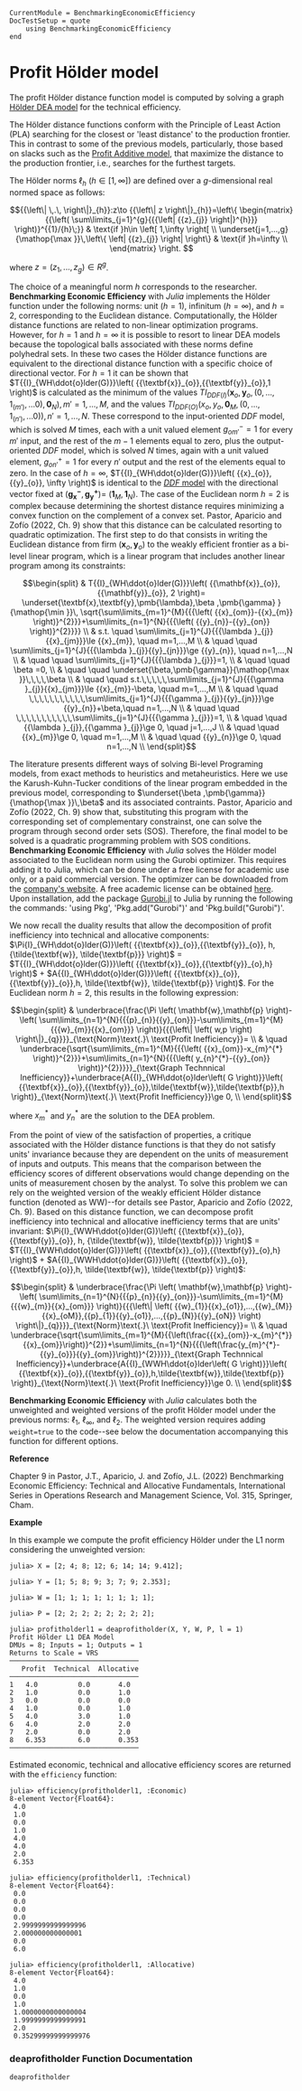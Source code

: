 ```@meta
CurrentModule = BenchmarkingEconomicEfficiency
DocTestSetup = quote
    using BenchmarkingEconomicEfficiency
end
```
# Profit Hölder model

The profit Hölder distance function model is computed by solving a graph [Hölder DEA model](https://javierbarbero.github.io/DataEnvelopmentAnalysis.jl/stable/technical/holder/) for the technical efficiency.

The Hölder distance functions conform with the Principle of Least Action (PLA) searching for the closest or 'least distance' to the production frontier. This in contrast to some of the previous models, particularly, those based on slacks such as the [Profit Additive model](@ref), that maximize the distance to the production frontier, i.e., searches for the furthest targets.  

The Hölder norms ${{\ell }_{h}}$ ($h\in \left[ 1,\infty  \right]$) are defined over a $g$-dimensional real normed space as follows:

```math
{{\left\| \,.\, \right\|}_{h}}:z\to {{\left\| z \right\|}_{h}}=\left\{ \begin{matrix}
{{\left( \sum\limits_{j=1}^{g}{{{\left| {{z}_{j}} \right|}^{h}}} \right)}^{{1}/{h}\;}} & \text{if }h\in \left[ 1,\infty  \right[  \\ 
\underset{j=1,...,g}{\mathop{\max }}\,\left\{ \left| {{z}_{j}} \right| \right\} & \text{if }h=\infty   \\
\end{matrix} \right. 	
```

where $z=\left( {{z}_{1}},...,{{z}_{g}} \right)\in {{R}^{g}}$. 

The choice of a meaningful norm $h$ corresponds to the researcher. **Benchmarking Economic Efficiency** with *Julia* implements the Hölder function under the following norms: unit ($h=1$), infinitum ($h=\infty$), and $h=2$, corresponding to the Euclidean distance. Computationally, the Hölder distance functions are related to non-linear optimization programs. However, for $h=1$ and $h=\infty$ it is possible to resort to linear DEA models because the topological balls associated with these norms define polyhedral sets. In these two cases the Hölder distance functions are equivalent to the directional distance function with a specific choice of directional vector. For $h=1$ it can be shown that $T{{I}_{WH\ddot{o}lder(G)}}\left( {{\textbf{x}}_{o}},{{\textbf{y}}_{o}},1 \right)$ is calculated as the minimum of the values $T{{I}_{DDF(I)}}\left( {{\textbf{x}}_{o}},{{\textbf{y}}_{o}}, \left(0,...,{{1}_{\left( {{m}'} \right)}},...0 \right), \textbf{0}_N \right), {m}'=1,...,M$, and the values $T{{I}_{DDF(O)}}\left( {{x}_{o}},{{y}_{o}}, \textbf{0}_M, \left( 0,...,{{1}_{\left( {{n}'} \right)}},...0 \right) \right), {n}'=1,...,N$. These correspond to the input-oriented $DDF$ model, which is solved $M$ times, each with a unit valued element $g^-_{om'}=1$ for every $m'$ input, and the rest of the $m-1$ elements equal to zero, plus the output-oriented $DDF$ model, which is solved $N$ times, again with a unit valued element, $g^+_{on'}=1$ for  every $n'$ output and the rest of the elements equal to zero. In the case of $h=\infty$,  $T{{I}_{WH\ddot{o}lder(G)}}\left( {{x}_{o}},{{y}_{o}}, \infty \right)$ is identical to the [$DDF$ model](https://javierbarbero.github.io/DataEnvelopmentAnalysis.jl/stable/technical/directional/)  with the directional vector fixed at $\left({{\mathbf{g_{x}^-},\mathbf{g^+_y}}} \right)= \:$$\left( {{\mathbf{1}_M,\mathbf{1}_N}} \right)$. The case of the Euclidean norm $h=2$ is complex because determining the shortest distance requires minimizing a convex function on the complement of a convex set. Pastor, Aparicio and Zofío (2022, Ch. 9) show that this distance can be calculated resorting to quadratic optimization. The first step to do that consists in writing the Euclidean distance from firm $\left( {{\mathbf{x}_o,\mathbf{y}_{o}}} \right)$  to the weakly efficient frontier as a bi-level linear program, which is a linear program that includes another linear program among its constraints:

```math
\begin{split}
& T{{I}_{WH\ddot{o}lder(G)}}\left( {{\mathbf{x}}_{o}},{{\mathbf{y}}_{o}}, 2 \right)= \underset{\textbf{x},\textbf{y},\pmb{\lambda},\beta ,\pmb{\gamma} }{\mathop{\min }}\, \sqrt{\sum\limits_{m=1}^{M}{{{\left( {{x}_{om}}-{{x}_{m}} \right)}^{2}}}+\sum\limits_{n=1}^{N}{{{\left( {{y}_{n}}-{{y}_{on}} \right)}^{2}}}}  \\
	& s.t. \quad \sum\limits_{j=1}^{J}{{{\lambda }_{j}}{{x}_{jm}}}\le {{x}_{m}}, \quad  m=1,...,M  \\
	&  \quad \quad \sum\limits_{j=1}^{J}{{{\lambda }_{j}}{{y}_{jn}}}\ge {{y}_{n}}, \quad  n=1,...,N  \\
	& \quad \quad  \sum\limits_{j=1}^{J}{{{\lambda }_{j}}}=1,   \\
	& \quad \quad \beta =0, \\
	& \quad \quad \underset{\beta,\pmb{\gamma}}{\mathop{\max }}\,\,\,\,\beta    \\
	& \quad \quad s.t.\,\,\,\,\,\sum\limits_{j=1}^{J}{{{\gamma }_{j}}{{x}_{jm}}}\le {{x}_{m}}-\beta, \quad m=1,...,M  \\
	& \quad \quad \,\,\,\,\,\,\,\,\,\,\,\sum\limits_{j=1}^{J}{{{\gamma }_{j}}{{y}_{jn}}}\ge {{y}_{n}}+\beta,\quad  n=1,...,N  \\
	& \quad \quad \,\,\,\,\,\,\,\,\,\,\,\sum\limits_{j=1}^{J}{{{\gamma }_{j}}}=1, \\
	& \quad \quad {{\lambda }_{j}},{{\gamma }_{j}}\ge 0, \quad j=1,...,J  \\
	& \quad \quad {{x}_{m}}\ge 0, \quad m=1,...,M  \\
	& \quad \quad {{y}_{n}}\ge 0, \quad n=1,...,N  \\
\end{split}
```

The literature presents different ways of solving Bi-level Programing models, from exact methods to heuristics and metaheuristics. Here we use the Karush-Kuhn-Tucker conditions of the linear program embedded in the previous model, corresponding to $\underset{\beta ,\pmb{\gamma}}{\mathop{\max }}\,\beta$ and its associated contraints. Pastor, Aparicio and Zofío (2022, Ch. 9) show that, substituting this program with the corresponding set of complementary constrainst, one can solve the program through second order sets (SOS). Therefore, the final model to be solved is a quadratic programming problem with SOS conditions. **Benchmarking Economic Efficiency** with *Julia* solves the Hölder  model associated to the Euclidean norm using the Gurobi optimizer. This requires adding it to Julia, which can be done under a free license for academic use only, or a paid commercial version. The optimizer can be downloaded from the [company's website](https://www.gurobi.com/). A free academic license can be obtained [here](https://www.gurobi.com/downloads/end-user-license-agreement-academic/). Upon installation, add the package [Gurobi.jl](https://github.com/jump-dev/Gurobi.jl) to Julia by running the following the commands: 'using Pkg', 'Pkg.add("Gurobi")' and 'Pkg.build("Gurobi")'.    

We now recall the duality results that allow the decomposition of profit inefficiency into technical and allocative components: $\Pi{I}_{WH\ddot{o}lder(G)}\left( {{\textbf{x}}_{o}},{{\textbf{y}}_{o}}, h, {\tilde{\textbf{w}}, \tilde{\textbf{p}}} \right)$ = $T{{I}_{WH\ddot{o}lder(G)}}\left( {{\textbf{x}}_{o}},{{\textbf{y}}_{o},h} \right)$ + $A{{I}_{WH\ddot{o}lder(G)}}\left( {{\textbf{x}}_{o}},{{\textbf{y}}_{o}},h, \tilde{\textbf{w}}, \tilde{\textbf{p}} \right)$. For the Euclidean norm $h=2$, this results in the following expression: 

```math
\begin{split} 
	& \underbrace{\frac{\Pi \left( \mathbf{w},\mathbf{p} \right)-\left( \sum\limits_{n=1}^{N}{{{p}_{n}}{{y}_{on}}}-\sum\limits_{m=1}^{M}{{{w}_{m}}{{x}_{om}}} \right)}{{{\left\| \left( w,p \right) \right\|}_{q}}}}_{\text{Norm}\text{.}\ \text{Profit Inefficiency}}= \\ 
	& \quad \underbrace{\sqrt{\sum\limits_{m=1}^{M}{{{\left( {{x}_{om}}-x_{m}^{*} \right)}^{2}}}+\sum\limits_{n=1}^{N}{{{\left( y_{n}^{*}-{{y}_{on}} \right)}^{2}}}}}_{\text{Graph Technnical Inefficiency}}+\underbrace{A{{I}_{WH\ddot{o}lder\left( G \right)}}\left( {{\textbf{x}}_{o}},{{\textbf{y}}_{o}},\tilde{\textbf{w}},\tilde{\textbf{p}},h \right)}_{\text{Norm}\text{.}\ \text{Profit Inefficiency}}\ge 0, \\ 
\end{split}
```

where $x^{*}_{m}$ and $y^{*}_{n}$ are the solution to the DEA problem.

From the point of view of the satisfaction of properties, a critique associated with the Hölder distance functions is that they do not satisfy units' invariance because they are dependent on the units of measurement of inputs and outputs. This means that the comparison between the efficiency scores of different observations would change depending on the units of measurement chosen by the analyst. To solve this problem we can rely on the weighted version of the weakly efficient Hölder distance function (denoted as WW)--for details see Pastor, Aparicio and Zofío (2022, Ch. 9). Based on this distance function, we can decompose profit inefficiency into technical and allocative inefficiency terms that are units' invariant: $\Pi{I}_{WWH\ddot{o}lder(G)}\left( {{\textbf{x}}_{o}},{{\textbf{y}}_{o}}, h, {\tilde{\textbf{w}}, \tilde{\textbf{p}}} \right)$ = $T{{I}_{WWH\ddot{o}lder(G)}}\left( {{\textbf{x}}_{o}},{{\textbf{y}}_{o},h} \right)$ + $A{{I}_{WWH\ddot{o}lder(G)}}\left( {{\textbf{x}}_{o}},{{\textbf{y}}_{o}},h, \tilde{\textbf{w}}, \tilde{\textbf{p}} \right)$: 

```math
\begin{split} 
& \underbrace{\frac{\Pi \left( \mathbf{w},\mathbf{p} \right)-\left( \sum\limits_{n=1}^{N}{{{p}_{n}}{{y}_{on}}}-\sum\limits_{m=1}^{M}{{{w}_{m}}{{x}_{om}}} \right)}{{{\left\| \left( {{w}_{1}}{{x}_{o1}},...,{{w}_{M}}{{x}_{oM}},{{p}_{1}}{{y}_{o1}},...,{{p}_{N}}{{y}_{oN}} \right) \right\|}_{q}}}}_{\text{Norm}\text{.}\ \text{Profit Inefficiency}}= \\ 
& \quad \underbrace{\sqrt{\sum\limits_{m=1}^{M}{{\left(\frac{{{x}_{om}}-x_{m}^{*}}{{x}_{om}}\right)}^{2}}+\sum\limits_{n=1}^{N}{{{\left(\frac{y_{m}^{*}-{{y}_{o}}}{{y}_{om}}\right)}^{2}}}}}_{\text{Graph Technnical Inefficiency}}+\underbrace{A{{I}_{WWH\ddot{o}lder\left( G \right)}}\left( {{\textbf{x}}_{o}},{{\textbf{y}}_{o}},h,\tilde{\textbf{w}},\tilde{\textbf{p}} \right)}_{\text{Norm}\text{.}\ \text{Profit Inefficiency}}\ge 0. \\ 
\end{split}
``` 
 
 **Benchmarking Economic Efficiency** with *Julia* calculates both the unweighted and weighted versions of the profit Hölder model under the previous norms: ${{\ell }_{1}}$,  ${{\ell }_{\infty }}$, and ${{\ell }_{2}}$. The weighted version requires adding `weight=true` to the code--see below the documentation accompanying this function for different options.   

**Reference**

Chapter 9 in Pastor, J.T., Aparicio, J. and Zofío, J.L. (2022) Benchmarking Economic Efficiency: Technical and Allocative Fundamentals, International Series in Operations Research and Management Science, Vol. 315,  Springer, Cham.


**Example**

In this example we compute the profit efficiency Hölder under the L1 norm considering the unweighted version:

```jldoctest 1
julia> X = [2; 4; 8; 12; 6; 14; 14; 9.412];

julia> Y = [1; 5; 8; 9; 3; 7; 9; 2.353];

julia> W = [1; 1; 1; 1; 1; 1; 1; 1];

julia> P = [2; 2; 2; 2; 2; 2; 2; 2];

julia> profitholderl1 = deaprofitholder(X, Y, W, P, l = 1)
Profit Hölder L1 DEA Model 
DMUs = 8; Inputs = 1; Outputs = 1
Returns to Scale = VRS
────────────────────────────────
   Profit  Technical  Allocative
────────────────────────────────
1   4.0          0.0       4.0
2   1.0          0.0       1.0
3   0.0          0.0       0.0
4   1.0          0.0       1.0
5   4.0          3.0       1.0
6   4.0          2.0       2.0
7   2.0          0.0       2.0
8   6.353        6.0       0.353
────────────────────────────────
```

Estimated economic, technical and allocative efficiency scores are returned with the `efficiency` function:
```jldoctest 1
julia> efficiency(profitholderl1, :Economic)
8-element Vector{Float64}:
 4.0
 1.0
 0.0
 1.0
 4.0
 4.0
 2.0
 6.353
```
```jldoctest 1
julia> efficiency(profitholderl1, :Technical)
8-element Vector{Float64}:
 0.0
 0.0
 0.0
 0.0
 2.9999999999999996
 2.000000000000001
 0.0
 6.0
```
```jldoctest 1
julia> efficiency(profitholderl1, :Allocative)
8-element Vector{Float64}:
 4.0
 1.0
 0.0
 1.0
 1.0000000000000004
 1.9999999999999991
 2.0
 0.35299999999999976
```


### deaprofitholder Function Documentation

```@docs
deaprofitholder
```


